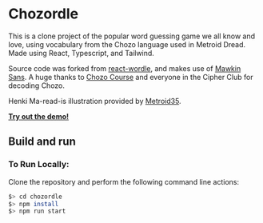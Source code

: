 # Chozordle

This is a clone project of the popular word guessing game we all know and love, using vocabulary from the Chozo language used in Metroid Dread. Made using React, Typescript, and Tailwind.

Source code was forked from [react-wordle](https://github.com/cwackerfuss/react-wordle), and makes use of [Mawkin Sans](https://github.com/raffitz/mawkin-sans). A huge thanks to [Chozo Course](https://twitter.com/ChozoCourse) and everyone in the Cipher Club for decoding Chozo.

Henki Ma-read-is illustration provided by [Metroid35](https://twitter.com/metroid35).

[**Try out the demo!**](https://chozordle.vercel.app/)

## Build and run

### To Run Locally:

Clone the repository and perform the following command line actions:

```bash
$> cd chozordle
$> npm install
$> npm run start
```